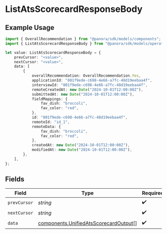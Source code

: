 # ListAtsScorecardResponseBody

## Example Usage

```typescript
import { OverallRecommendation } from "@panora/sdk/models/components";
import { ListAtsScorecardResponseBody } from "@panora/sdk/models/operations";

let value: ListAtsScorecardResponseBody = {
    prevCursor: "<value>",
    nextCursor: "<value>",
    data: [
        {
            overallRecommendation: OverallRecommendation.Yes,
            applicationId: "801f9ede-c698-4e66-a7fc-48d19eebaa4f",
            interviewId: "801f9ede-c698-4e66-a7fc-48d19eebaa4f",
            remoteCreatedAt: new Date("2024-10-01T12:00:00Z"),
            submittedAt: new Date("2024-10-01T12:00:00Z"),
            fieldMappings: {
                fav_dish: "broccoli",
                fav_color: "red",
            },
            id: "801f9ede-c698-4e66-a7fc-48d19eebaa4f",
            remoteId: "id_1",
            remoteData: {
                fav_dish: "broccoli",
                fav_color: "red",
            },
            createdAt: new Date("2024-10-01T12:00:00Z"),
            modifiedAt: new Date("2024-10-01T12:00:00Z"),
        },
    ],
};
```

## Fields

| Field                                                                                          | Type                                                                                           | Required                                                                                       | Description                                                                                    |
| ---------------------------------------------------------------------------------------------- | ---------------------------------------------------------------------------------------------- | ---------------------------------------------------------------------------------------------- | ---------------------------------------------------------------------------------------------- |
| `prevCursor`                                                                                   | *string*                                                                                       | :heavy_check_mark:                                                                             | N/A                                                                                            |
| `nextCursor`                                                                                   | *string*                                                                                       | :heavy_check_mark:                                                                             | N/A                                                                                            |
| `data`                                                                                         | [components.UnifiedAtsScorecardOutput](../../models/components/unifiedatsscorecardoutput.md)[] | :heavy_check_mark:                                                                             | N/A                                                                                            |